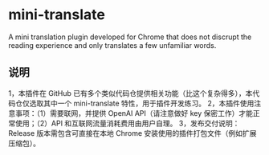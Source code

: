 # mini-translate
A mini translation plugin developed for Chrome that does not discrupt the reading experience and only translates a few unfamiliar words.

## 说明
1，本插件在 GitHub 已有多个类似代码仓提供相关功能（比这个复杂得多），本代码仓仅选取其中一个 mini-translate 特性，用于插件开发练习。
2，本插件使用注意事项：（1）需要联网，并提供 OpenAI API（请注意做好 key 保密工作）才能正常使用；（2）API 和互联网流量消耗费用由用户自理。
3，发布交付说明：Release 版本需包含可直接在本地 Chrome 安装使用的插件打包文件（例如扩展压缩包）。
